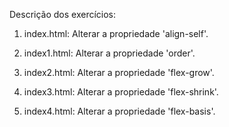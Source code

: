 Descrição dos exercícios:

1. index.html:
    Alterar a propriedade 'align-self'.

2. index1.html:
    Alterar a propriedade 'order'.

3. index2.html:
    Alterar a propriedade 'flex-grow'.

4. index3.html:
    Alterar a propriedade 'flex-shrink'.

5. index4.html:
    Alterar a propriedade 'flex-basis'.